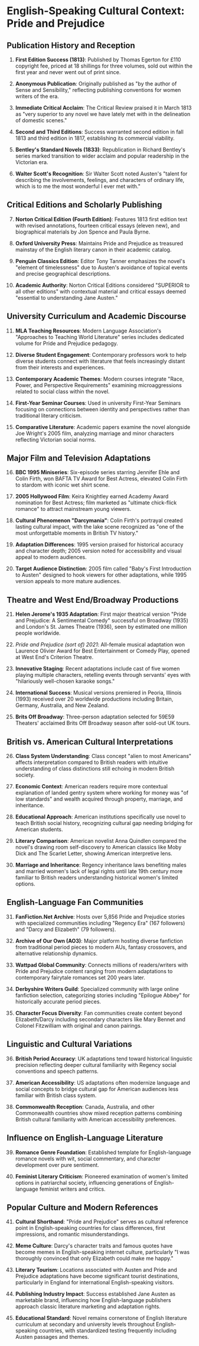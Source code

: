 # English-Speaking Cultural Context: Pride and Prejudice

## Publication History and Reception

1. **First Edition Success (1813)**: Published by Thomas Egerton for £110 copyright fee, priced at 18 shillings for three volumes, sold out within the first year and never went out of print since.

2. **Anonymous Publication**: Originally published as "by the author of Sense and Sensibility," reflecting publishing conventions for women writers of the era.

3. **Immediate Critical Acclaim**: The Critical Review praised it in March 1813 as "very superior to any novel we have lately met with in the delineation of domestic scenes."

4. **Second and Third Editions**: Success warranted second edition in fall 1813 and third edition in 1817, establishing its commercial viability.

5. **Bentley's Standard Novels (1833)**: Republication in Richard Bentley's series marked transition to wider acclaim and popular readership in the Victorian era.

6. **Walter Scott's Recognition**: Sir Walter Scott noted Austen's "talent for describing the involvements, feelings, and characters of ordinary life, which is to me the most wonderful I ever met with."

## Critical Editions and Scholarly Publishing

7. **Norton Critical Edition (Fourth Edition)**: Features 1813 first edition text with revised annotations, fourteen critical essays (eleven new), and biographical materials by Jon Spence and Paula Byrne.

8. **Oxford University Press**: Maintains Pride and Prejudice as treasured mainstay of the English literary canon in their academic catalog.

9. **Penguin Classics Edition**: Editor Tony Tanner emphasizes the novel's "element of timelessness" due to Austen's avoidance of topical events and precise geographical descriptions.

10. **Academic Authority**: Norton Critical Editions considered "SUPERIOR to all other editions" with contextual material and critical essays deemed "essential to understanding Jane Austen."

## University Curriculum and Academic Discourse

11. **MLA Teaching Resources**: Modern Language Association's "Approaches to Teaching World Literature" series includes dedicated volume for Pride and Prejudice pedagogy.

12. **Diverse Student Engagement**: Contemporary professors work to help diverse students connect with literature that feels increasingly distant from their interests and experiences.

13. **Contemporary Academic Themes**: Modern courses integrate "Race, Power, and Perspective Requirements" examining microaggressions related to social class within the novel.

14. **First-Year Seminar Courses**: Used in university First-Year Seminars focusing on connections between identity and perspectives rather than traditional literary criticism.

15. **Comparative Literature**: Academic papers examine the novel alongside Joe Wright's 2005 film, analyzing marriage and minor characters reflecting Victorian social norms.

## Major Film and Television Adaptations

16. **BBC 1995 Miniseries**: Six-episode series starring Jennifer Ehle and Colin Firth, won BAFTA TV Award for Best Actress, elevated Colin Firth to stardom with iconic wet shirt scene.

17. **2005 Hollywood Film**: Keira Knightley earned Academy Award nomination for Best Actress; film marketed as "ultimate chick-flick romance" to attract mainstream young viewers.

18. **Cultural Phenomenon "Darcymania"**: Colin Firth's portrayal created lasting cultural impact, with the lake scene recognized as "one of the most unforgettable moments in British TV history."

19. **Adaptation Differences**: 1995 version praised for historical accuracy and character depth; 2005 version noted for accessibility and visual appeal to modern audiences.

20. **Target Audience Distinction**: 2005 film called "Baby's First Introduction to Austen" designed to hook viewers for other adaptations, while 1995 version appeals to more mature audiences.

## Theatre and West End/Broadway Productions

21. **Helen Jerome's 1935 Adaptation**: First major theatrical version "Pride and Prejudice: A Sentimental Comedy" successful on Broadway (1935) and London's St. James Theatre (1936), seen by estimated one million people worldwide.

22. **Pride and Prejudice* (*sort of) 2021**: All-female musical adaptation won Laurence Olivier Award for Best Entertainment or Comedy Play, opened at West End's Criterion Theatre.

23. **Innovative Staging**: Recent adaptations include cast of five women playing multiple characters, retelling events through servants' eyes with "hilariously well-chosen karaoke songs."

24. **International Success**: Musical versions premiered in Peoria, Illinois (1993) received over 20 worldwide productions including Britain, Germany, Australia, and New Zealand.

25. **Brits Off Broadway**: Three-person adaptation selected for 59E59 Theaters' acclaimed Brits Off Broadway season after sold-out UK tours.

## British vs. American Cultural Interpretations

26. **Class System Understanding**: Class concept "alien to most Americans" affects interpretation compared to British readers with intuitive understanding of class distinctions still echoing in modern British society.

27. **Economic Context**: American readers require more contextual explanation of landed gentry system where working for money was "of low standards" and wealth acquired through property, marriage, and inheritance.

28. **Educational Approach**: American institutions specifically use novel to teach British social history, recognizing cultural gap needing bridging for American students.

29. **Literary Comparison**: American novelist Anna Quindlen compared the novel's drawing room self-discovery to American classics like Moby Dick and The Scarlet Letter, showing American interpretive lens.

30. **Marriage and Inheritance**: Regency inheritance laws benefiting males and married women's lack of legal rights until late 19th century more familiar to British readers understanding historical women's limited options.

## English-Language Fan Communities

31. **FanFiction.Net Archive**: Hosts over 5,856 Pride and Prejudice stories with specialized communities including "Regency Era" (167 followers) and "Darcy and Elizabeth" (79 followers).

32. **Archive of Our Own (AO3)**: Major platform hosting diverse fanfiction from traditional period pieces to modern AUs, fantasy crossovers, and alternative relationship dynamics.

33. **Wattpad Global Community**: Connects millions of readers/writers with Pride and Prejudice content ranging from modern adaptations to contemporary fairytale romances set 200 years later.

34. **Derbyshire Writers Guild**: Specialized community with large online fanfiction selection, categorizing stories including "Epilogue Abbey" for historically accurate period pieces.

35. **Character Focus Diversity**: Fan communities create content beyond Elizabeth/Darcy including secondary characters like Mary Bennet and Colonel Fitzwilliam with original and canon pairings.

## Linguistic and Cultural Variations

36. **British Period Accuracy**: UK adaptations tend toward historical linguistic precision reflecting deeper cultural familiarity with Regency social conventions and speech patterns.

37. **American Accessibility**: US adaptations often modernize language and social concepts to bridge cultural gap for American audiences less familiar with British class system.

38. **Commonwealth Reception**: Canada, Australia, and other Commonwealth countries show mixed reception patterns combining British cultural familiarity with American accessibility preferences.

## Influence on English-Language Literature

39. **Romance Genre Foundation**: Established template for English-language romance novels with wit, social commentary, and character development over pure sentiment.

40. **Feminist Literary Criticism**: Pioneered examination of women's limited options in patriarchal society, influencing generations of English-language feminist writers and critics.

## Popular Culture and Modern References

41. **Cultural Shorthand**: "Pride and Prejudice" serves as cultural reference point in English-speaking countries for class differences, first impressions, and romantic misunderstandings.

42. **Meme Culture**: Darcy's character traits and famous quotes have become memes in English-speaking internet culture, particularly "I was thoroughly convinced that only Elizabeth could make me happy."

43. **Literary Tourism**: Locations associated with Austen and Pride and Prejudice adaptations have become significant tourist destinations, particularly in England for international English-speaking visitors.

44. **Publishing Industry Impact**: Success established Jane Austen as marketable brand, influencing how English-language publishers approach classic literature marketing and adaptation rights.

45. **Educational Standard**: Novel remains cornerstone of English literature curriculum at secondary and university levels throughout English-speaking countries, with standardized testing frequently including Austen passages and themes.
